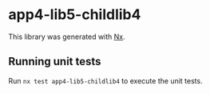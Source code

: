 # app4-lib5-childlib4

This library was generated with [Nx](https://nx.dev).

## Running unit tests

Run `nx test app4-lib5-childlib4` to execute the unit tests.
